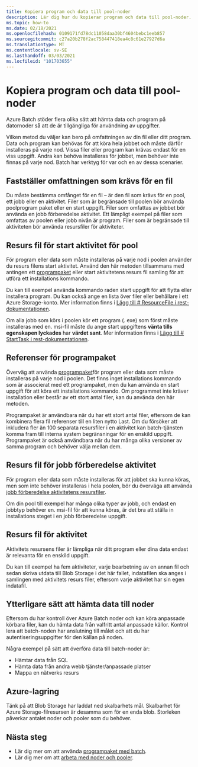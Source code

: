 ```yaml
---
title: Kopiera program och data till pool-noder
description: Lär dig hur du kopierar program och data till pool-noder.
ms.topic: how-to
ms.date: 02/18/2021
ms.openlocfilehash: 0109171fd78dc11058daa30bf4604bebc1eeb857
ms.sourcegitcommit: c27a20b278f2ac758447418ea4c8c61e27927d6a
ms.translationtype: MT
ms.contentlocale: sv-SE
ms.lasthandoff: 03/03/2021
ms.locfileid: "101703655"
---
```

# <a name="copy-applications-and-data-to-pool-nodes"></a>Kopiera program och data till pool-noder

Azure Batch stöder flera olika sätt att hämta data och program på datornoder så att de är tillgängliga för användning av uppgifter.

Vilken metod du väljer kan bero på omfattningen av din fil eller ditt program. Data och program kan behövas för att köra hela jobbet och måste därför installeras på varje nod. Vissa filer eller program kan krävas endast för en viss uppgift. Andra kan behöva installeras för jobbet, men behöver inte finnas på varje nod. Batch har verktyg för var och en av dessa scenarier.

## <a name="determine-the-scope-required-of-a-file"></a>Fastställer omfattningen som krävs för en fil

Du måste bestämma omfånget för en fil – är den fil som krävs för en pool, ett jobb eller en aktivitet. Filer som är begränsade till poolen bör använda poolprogram paket eller en start uppgift. Filer som omfattas av jobbet bör använda en jobb förberedelse aktivitet. Ett lämpligt exempel på filer som omfattas av poolen eller jobb nivån är program. Filer som är begränsade till aktiviteten bör använda resursfiler för aktiviteter.

## <a name="pool-start-task-resource-files"></a>Resurs fil för start aktivitet för pool

För program eller data som måste installeras på varje nod i poolen använder du resurs filens start aktivitet. Använd den här metoden tillsammans med antingen ett [programpaket](batch-application-packages.md) eller start aktivitetens resurs fil samling för att utföra ett installations kommando.  

Du kan till exempel använda kommando raden start uppgift för att flytta eller installera program. Du kan också ange en lista över filer eller behållare i ett Azure Storage-konto. Mer information finns i [Lägg till # ResourceFile i rest-dokumentationen](/rest/api/batchservice/pool/add#resourcefile).

Om alla jobb som körs i poolen kör ett program (. exe) som först måste installeras med en. msi-fil måste du ange start uppgiftens **vänta tills egenskapen lyckades** har **värdet sant**. Mer information finns i [Lägg till # StartTask i rest-dokumentationen](/rest/api/batchservice/pool/add#starttask).

## <a name="application-package-references"></a>Referenser för programpaket

Överväg att använda [programpaket](batch-application-packages.md)för program eller data som måste installeras på varje nod i poolen. Det finns inget installations kommando som är associerat med ett programpaket, men du kan använda en start uppgift för att köra ett installations kommando. Om programmet inte kräver installation eller består av ett stort antal filer, kan du använda den här metoden.

Programpaket är användbara när du har ett stort antal filer, eftersom de kan kombinera flera fil referenser till en liten nytto Last. Om du försöker att inkludera fler än 100 separata resursfiler i en aktivitet kan batch-tjänsten komma fram till interna system begränsningar för en enskild uppgift. Programpaket är också användbara när du har många olika versioner av samma program och behöver välja mellan dem.

## <a name="job-preparation-task-resource-files"></a>Resurs fil för jobb förberedelse aktivitet

För program eller data som måste installeras för att jobbet ska kunna köras, men som inte behöver installeras i hela poolen, bör du överväga att använda [jobb förberedelse aktivitetens resursfiler](./batch-job-prep-release.md).

Om din pool till exempel har många olika typer av jobb, och endast en jobbtyp behöver en. msi-fil för att kunna köras, är det bra att ställa in installations steget i en jobb förberedelse uppgift.

## <a name="task-resource-files"></a>Resurs fil för aktivitet

Aktivitets resursens filer är lämpliga när ditt program eller dina data endast är relevanta för en enskild uppgift.

Du kan till exempel ha fem aktiviteter, varje bearbetning av en annan fil och sedan skriva utdata till Blob Storage i det här fallet, indatafilen ska anges i samlingen med aktivitets resurs filer, eftersom varje aktivitet har sin egen indatafil.

## <a name="additional-ways-to-get-data-onto-nodes"></a>Ytterligare sätt att hämta data till noder

Eftersom du har kontroll över Azure Batch noder och kan köra anpassade körbara filer, kan du hämta data från valfritt antal anpassade källor. Kontrol lera att batch-noden har anslutning till målet och att du har autentiseringsuppgifter för den källan på noden.

Några exempel på sätt att överföra data till batch-noder är:

- Hämtar data från SQL
- Hämta data från andra webb tjänster/anpassade platser
- Mappa en nätverks resurs

## <a name="azure-storage"></a>Azure-lagring

Tänk på att Blob Storage har laddat ned skalbarhets mål. Skalbarhet för Azure Storage-filresursen är desamma som för en enda blob. Storleken påverkar antalet noder och pooler som du behöver.

## <a name="next-steps"></a>Nästa steg

- Lär dig mer om att använda [programpaket med batch](batch-application-packages.md).
- Lär dig mer om att [arbeta med noder och pooler](nodes-and-pools.md).
